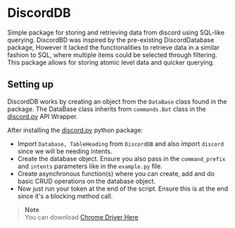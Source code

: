 # DiscordDB
Simple package for storing and retrieving data from discord using SQL-like querying. DiscordBD was inspired by the pre-existing DiscordDatabase package, However it lacked the functionalities to retrieve data in a similar fashion to SQL, where multiple items could be selected through filtering. This package allows for storing atomic level data and quicker querying.

## Setting up
DiscordDB works by creating an object from the `DataBase` class found in the package. The DataBase class inherits from `commands.Bot` class in the [discord.py](https://pypi.org/project/discord.py/) API Wrapper. 

After installing the [discord.py](https://pypi.org/project/discord.py/) python package:  
- Import `Database, TableHeading` from `DiscordDB` and also import `discord` since we will be needing intents.
- Create the database object. Ensure you also pass in the `command_prefix` and `intents` parameters like in the `example.py` file.
- Create asynchronous function(s) where you can create, add and do basic CRUD operations on the database object.
- Now just run your token at the end of the script. Ensure this is at the end since it's a blocking method call.
  
> **Note**  
> You can download [Chrome Driver Here](https://chromedriver.chromium.org/downloads)  
